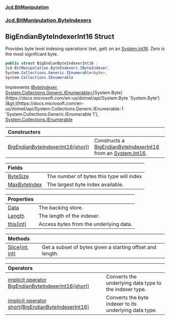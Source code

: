 #### [Jcd.BitManipulation](index.md 'index')
### [Jcd.BitManipulation.ByteIndexers](Jcd.BitManipulation.ByteIndexers.md 'Jcd.BitManipulation.ByteIndexers')

## BigEndianByteIndexerInt16 Struct

Provides byte level indexing operations (set, get) on an [System.Int16](https://docs.microsoft.com/en-us/dotnet/api/System.Int16 'System.Int16'). Zero is the most significant byte.

```csharp
public struct BigEndianByteIndexerInt16 :
Jcd.BitManipulation.ByteIndexers.IByteIndexer,
System.Collections.Generic.IEnumerable<byte>,
System.Collections.IEnumerable
```

Implements [IByteIndexer](Jcd.BitManipulation.ByteIndexers.IByteIndexer.md 'Jcd.BitManipulation.ByteIndexers.IByteIndexer'), [System.Collections.Generic.IEnumerable&lt;](https://docs.microsoft.com/en-us/dotnet/api/System.Collections.Generic.IEnumerable-1 'System.Collections.Generic.IEnumerable`1')[System.Byte](https://docs.microsoft.com/en-us/dotnet/api/System.Byte 'System.Byte')[&gt;](https://docs.microsoft.com/en-us/dotnet/api/System.Collections.Generic.IEnumerable-1 'System.Collections.Generic.IEnumerable`1'), [System.Collections.IEnumerable](https://docs.microsoft.com/en-us/dotnet/api/System.Collections.IEnumerable 'System.Collections.IEnumerable')

| Constructors | |
| :--- | :--- |
| [BigEndianByteIndexerInt16(short)](Jcd.BitManipulation.ByteIndexers.BigEndianByteIndexerInt16.BigEndianByteIndexerInt16(short).md 'Jcd.BitManipulation.ByteIndexers.BigEndianByteIndexerInt16.BigEndianByteIndexerInt16(short)') | Constructs a [BigEndianByteIndexerInt16](Jcd.BitManipulation.ByteIndexers.BigEndianByteIndexerInt16.md 'Jcd.BitManipulation.ByteIndexers.BigEndianByteIndexerInt16') from an [System.Int16](https://docs.microsoft.com/en-us/dotnet/api/System.Int16 'System.Int16'). |

| Fields | |
| :--- | :--- |
| [ByteSize](Jcd.BitManipulation.ByteIndexers.BigEndianByteIndexerInt16.ByteSize.md 'Jcd.BitManipulation.ByteIndexers.BigEndianByteIndexerInt16.ByteSize') | The number of bytes this type will index |
| [MaxByteIndex](Jcd.BitManipulation.ByteIndexers.BigEndianByteIndexerInt16.MaxByteIndex.md 'Jcd.BitManipulation.ByteIndexers.BigEndianByteIndexerInt16.MaxByteIndex') | The largest byte index available. |

| Properties | |
| :--- | :--- |
| [Data](Jcd.BitManipulation.ByteIndexers.BigEndianByteIndexerInt16.Data.md 'Jcd.BitManipulation.ByteIndexers.BigEndianByteIndexerInt16.Data') | The backing store. |
| [Length](Jcd.BitManipulation.ByteIndexers.BigEndianByteIndexerInt16.Length.md 'Jcd.BitManipulation.ByteIndexers.BigEndianByteIndexerInt16.Length') | The length of the indexer. |
| [this[int]](Jcd.BitManipulation.ByteIndexers.BigEndianByteIndexerInt16.this[int].md 'Jcd.BitManipulation.ByteIndexers.BigEndianByteIndexerInt16.this[int]') | Access bytes from the underlying data. |

| Methods | |
| :--- | :--- |
| [Slice(int, int)](Jcd.BitManipulation.ByteIndexers.BigEndianByteIndexerInt16.Slice(int,int).md 'Jcd.BitManipulation.ByteIndexers.BigEndianByteIndexerInt16.Slice(int, int)') | Get a subset of bytes given a starting offset and length. |

| Operators | |
| :--- | :--- |
| [implicit operator BigEndianByteIndexerInt16(short)](Jcd.BitManipulation.ByteIndexers.BigEndianByteIndexerInt16.op_ImplicitJcd.BitManipulation.ByteIndexers.BigEndianByteIndexerInt16(short).md 'Jcd.BitManipulation.ByteIndexers.BigEndianByteIndexerInt16.op_Implicit Jcd.BitManipulation.ByteIndexers.BigEndianByteIndexerInt16(short)') | Converts the underlying data type to the indexer type. |
| [implicit operator short(BigEndianByteIndexerInt16)](Jcd.BitManipulation.ByteIndexers.BigEndianByteIndexerInt16.op_Implicitshort(Jcd.BitManipulation.ByteIndexers.BigEndianByteIndexerInt16).md 'Jcd.BitManipulation.ByteIndexers.BigEndianByteIndexerInt16.op_Implicit short(Jcd.BitManipulation.ByteIndexers.BigEndianByteIndexerInt16)') | Converts the byte indexer to its underlying data type. |
